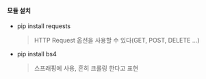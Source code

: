 #### 모듈 설치
* pip install requests
    > HTTP Request 옵션을 사용할 수 있다(GET, POST, DELETE ...)
* pip install bs4
    > 스프래핑에 사용, 흔히 크롤링 한다고 표현
